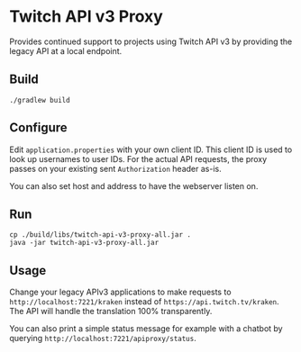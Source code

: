 # Twitch API v3 Proxy

Provides continued support to projects using Twitch API v3 by providing the legacy API
at a local endpoint.

## Build

    ./gradlew build

## Configure

Edit `application.properties` with your own client ID.
This client ID is used to look up usernames to user IDs.
For the actual API requests, the proxy passes on your existing sent
`Authorization` header as-is.

You can also set host and address to have the webserver listen on.

## Run

    cp ./build/libs/twitch-api-v3-proxy-all.jar .
    java -jar twitch-api-v3-proxy-all.jar

## Usage

Change your legacy APIv3 applications to make requests to
`http://localhost:7221/kraken` instead of
`https://api.twitch.tv/kraken`. The API will handle the
translation 100% transparently.

You can also print a simple status message for example
with a chatbot by querying `http://localhost:7221/apiproxy/status`.
